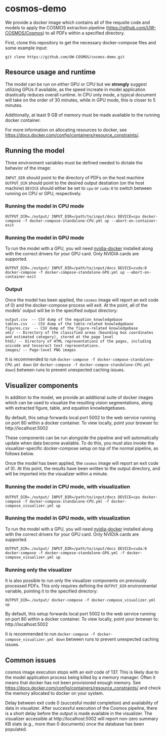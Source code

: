 # cosmos-demo

We provide a docker image which contains all of the requsite code and models to
apply the COSMOS extraction pipeline (https://github.com/UW-COSMOS/Cosmos) to all PDFs within a specified directory.

First, clone this repository to get the necessary docker-compose files and some example input:

`git clone https://github.com/UW-COSMOS/cosmos-demo.git`


## Resource usage and runtime
The model can be run on either GPU or CPU but we **strongly** suggest utilizing GPUs
if available, as the speed increate in model application drastically reduces overall runtime.
In CPU only mode, a typical document will take on the order of 30 minutes, while
in GPU mode, this is closer to 5 minutes.

Additionally, at least 9 GB of memory must be made available to the running docker container.

For more information on allocating resources to docker, see https://docs.docker.com/config/containers/resource_constraints/.

## Running the model
Three environment variables must be defined needed to dictate the behavior of the image:

`INPUT_DIR` should point to the directory of PDFs on the host machine
`OUTPUT_DIR` should point to the desired output destiation (on the host machine)
`DEVICE` should either be set to `cpu` or `cuda:0` to switch between running on CPU or GPU, respectively.


### Running the model in CPU mode

```
OUTPUT_DIR=./output/ INPUT_DIR=/path/to/input/docs DEVICE=cpu docker-compose -f docker-compose-standalone-CPU.yml up --abort-on-container-exit
```


### Running the model in GPU mode

To run the model with a GPU, you will need [nvidia-docker](https://github.com/NVIDIA/nvidia-docker) installed along with the correct drivers for your GPU card. Only NVIDIA cards are supported.

```
OUTPUT_DIR=./output/ INPUT_DIR=/path/to/input/docs DEVICE=cuda:0 docker-compose -f docker-compose-standalone-GPU.yml up --abort-on-container-exit
```

### Output
Once the model has been applied, the `cosmos` image will report an exit code of 0) and the docker-compose process will exit.
At the point, all of the models' output will be in the specified output directory:

    output.csv  -- CSV dump of the equation knowledgebase
    tables.csv  -- CSV dump of the table-related knowledgebase
    figures.csv  -- CSV dump of the figure-related knowledgebase
    xml/ -- Directory of the classified areas (bounding box coordinates and estimated category), stored at the page level
    html/ -- Directory of HTML representations of the pages, including unicode and tesseract text representations.
    images/ -- Page-level PNG images

It is recommended to run `docker-compose -f docker-compose-standalone-CPU.yml down` (or `docker-compose -f docker-compse-standalone-CPU.yml down`) between runs to prevent unexpected caching issues.

## Visualizer components

In addition to the model, we provide an additional suite of docker images which
can be used to visualize the resulting vision segmentations, along with
extracted figure, table, and equation knowledgebases.

By default, this setup forwards local port 5002 to the web service running on port 80 within a docker container. To view locally, point your browser to: http://localhost:5002

These components can be run alongside the pipeline and will automatically update when data become available.
To do this, you must also invoke the visualizer-specific docker-compose setup on top of the normal pipeline, as follows below.

Once the model has been applied, the `cosmos` image will report an exit code of 0). At this point, the results have been written to the output directory, and will be imported into the visualizer within a minute.


### Running the model in CPU mode, with visualization

```
OUTPUT_DIR=./output/ INPUT_DIR=/path/to/input/docs DEVICE=cpu docker-compose -f docker-compose-standalone-CPU.yml -f docker-compose_visualizer.yml up 
```


### Running the model in GPU mode, with visualization

To run the model with a GPU, you will need [nvidia-docker](https://github.com/NVIDIA/nvidia-docker) installed along with the correct drivers for your GPU card. Only NVIDIA cards are supported.

```
OUTPUT_DIR=./output/ INPUT_DIR=/path/to/input/docs DEVICE=cuda:0 docker-compose -f docker-compose-standalone-GPU.yml -f docker-compose_visualizer.yml up 
```

### Running only the visualizer

It is also possible to run only the visualizer components on previously processed PDFs. This only requires defining the `OUTPUT_DIR` environmental variable, pointing it to the specified directory:

```
OUTPUT_DIR=./output/ docker-compose -f docker-compose_visualizer.yml up
```

By default, this setup forwards local port 5002 to the web service running on port 80 within a docker container. To view locally, point your browser to: http://localhost:5002

It is recommended to run `docker-compose -f docker-compose_visualizer.yml down` between runs to prevent unexpected caching issues.

## Common issues

cosmos image execution stops with an exit code of 137.
    This is likely due to the model application process being killed by a memory manager. Often it means that docker has not been provisioned enough memory. See https://docs.docker.com/config/containers/resource_constraints/ and check the memory allocated to docker on your system.

Delay between exit code 0 (succesful model completion) and availability of data in visualizer.
After successful execution of the Cosmos pipeline, there is a short delay before the output is made available in the visualizer. The visualizer accessible at http://localhost:5002 will report non-zero summary KB stats (e.g., more than 0 documents) once the database has been populated.
